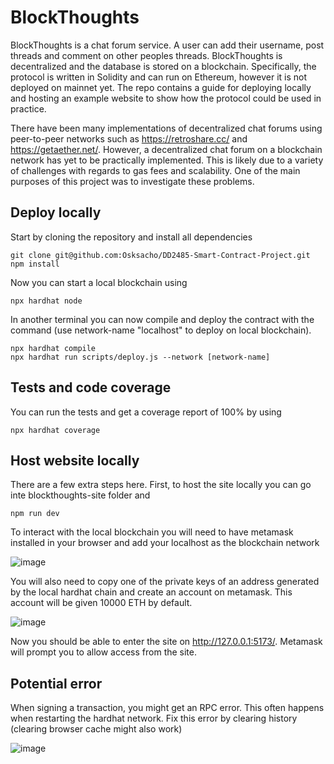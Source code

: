 # BlockThoughts
BlockThoughts is a chat forum service. A user can add their username, post threads and comment on other peoples threads. BlockThoughts is decentralized and the database is stored on a blockchain. Specifically, the protocol is written in Solidity and can run on Ethereum, however it is not deployed on mainnet yet. The repo contains a guide for deploying locally and hosting an example website to show how the protocol could be used in practice.

There have been many implementations of decentralized chat forums using peer-to-peer networks such as https://retroshare.cc/ and https://getaether.net/. However, a decentralized chat forum on a blockchain network has yet to be practically implemented. This is likely due to a variety of challenges with regards to gas fees and scalability. One of the main purposes of this project was to investigate these problems.
## Deploy locally

Start by cloning the repository and install all dependencies 

```
git clone git@github.com:Osksacho/DD2485-Smart-Contract-Project.git
npm install
```


Now you can start a local blockchain using
```
npx hardhat node
```

In another terminal you can now compile and deploy the contract with the command (use network-name "localhost" to deploy on local blockchain).
```
npx hardhat compile
npx hardhat run scripts/deploy.js --network [network-name]
```

## Tests and code coverage

You can run the tests and get a coverage report of 100% by using

```
npx hardhat coverage
```

## Host website locally
There are a few extra steps here. First, to host the site locally you can go inte blockthoughts-site folder and
```
npm run dev
```

To interact with the local blockchain you will need to have metamask installed in your browser and add your localhost as the blockchain network

![image](https://github.com/Osksacho/DD2485-Smart-Contract-Project/assets/65446534/6f42c7d4-cd02-49aa-addb-1506ba5dde97)

You will also need to copy one of the private keys of an address generated by the local hardhat chain and create an account on metamask. This account will be given 10000 ETH by default.

![image](https://github.com/Osksacho/DD2485-Smart-Contract-Project/assets/65446534/92e9ce96-b08a-4048-b0e1-56ca9ea06409)

Now you should be able to enter the site on http://127.0.0.1:5173/. Metamask will prompt you to allow access from the site.

## Potential error
When signing a transaction, you might get an RPC error. This often happens when restarting the hardhat network. Fix this error by clearing history (clearing browser cache might also work)

![image](https://github.com/Osksacho/DD2485-Smart-Contract-Project/assets/65446534/d077b6a3-c8f3-45d3-8997-277637df8eac)

